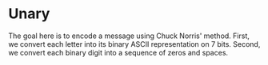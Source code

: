 # Unary

The goal here is to encode a message using Chuck Norris' method.
First, we convert each letter into its binary ASCII representation on 7 bits.
Second, we convert each binary digit into a sequence of zeros and spaces.
